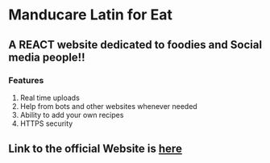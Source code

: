 # Manducare Latin for Eat
## A REACT website dedicated to foodies and Social media people!!
### Features
1. Real time uploads
2. Help from bots and other websites whenever needed
3. Ability to add your own recipes
4. HTTPS security
## Link to the official Website is [here](https://manducare-50edf.web.app)
